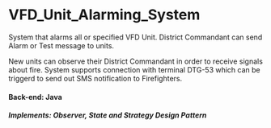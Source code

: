 # VFD_Unit_Alarming_System
System that alarms all or specified VFD Unit. District Commandant can send Alarm or Test message to units.

New units can observe their District Commandant in order to receive signals about fire.
System supports connection with terminal DTG-53 which can be triggerd to send out SMS notification to Firefighters.


#### Back-end: Java

##### Implements: Observer, State and Strategy Design Pattern


